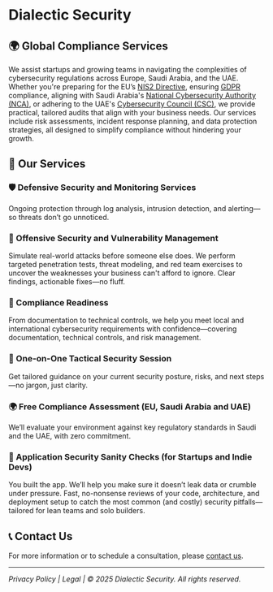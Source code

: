 # Dialectic Security

## 🌍 Global Compliance Services

We assist startups and growing teams in navigating the complexities of cybersecurity regulations across Europe, Saudi Arabia, and the UAE. Whether you're preparing for the EU’s [NIS2 Directive](https://nis2directive.eu/what-is-nis2/), ensuring [GDPR](https://gdpr.eu/) compliance, aligning with Saudi Arabia's [National Cybersecurity Authority (NCA)](https://nca.gov.sa/en/), or adhering to the UAE's [Cybersecurity Council (CSC)](https://csc.gov.ae/en/home), we provide practical, tailored audits that align with your business needs. Our services include risk assessments, incident response planning, and data protection strategies, all designed to simplify compliance without hindering your growth.

## 🔐 Our Services

### 🛡️ Defensive Security and Monitoring Services
Ongoing protection through log analysis, intrusion detection, and alerting—so threats don’t go unnoticed.

### 🎯 Offensive Security and Vulnerability Management
Simulate real-world attacks before someone else does. We perform targeted penetration tests, threat modeling, and red team exercises to uncover the weaknesses your business can't afford to ignore. Clear findings, actionable fixes—no fluff.

### 📜 Compliance Readiness
From documentation to technical controls, we help you meet local and international cybersecurity requirements with confidence—covering documentation, technical controls, and risk management.

### 🤝 One-on-One Tactical Security Session
Get tailored guidance on your current security posture, risks, and next steps—no jargon, just clarity.

### 🌍 Free Compliance Assessment (EU, Saudi Arabia and UAE)
We’ll evaluate your environment against key regulatory standards in Saudi and the UAE, with zero commitment.

### 🧪 Application Security Sanity Checks (for Startups and Indie Devs)
You built the app. We’ll help you make sure it doesn’t leak data or crumble under pressure. Fast, no-nonsense reviews of your code, architecture, and deployment setup to catch the most common (and costly) security pitfalls—tailored for lean teams and solo builders.

## 📞 Contact Us

For more information or to schedule a consultation, please [contact us](mailto:info@dialecticsecurity.com).

---

*Privacy Policy | Legal | © 2025 Dialectic Security. All rights reserved.*
